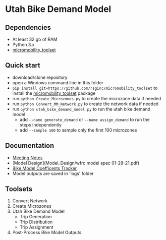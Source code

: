# Utah Bike Demand Model

## Dependencies
  - At least 32 gb of RAM
  - Python 3.x
  - [micromobility_toolset](https://github.com/RSGInc/micromobility_toolset)

## Quick start

  - download/clone repository
  - open a Windows command line in this folder
  - `pip install git+https://github.com/rsginc/micromobility_toolset` to install the [micromobility_toolset](https://github.com/RSGInc/micromobility_toolset) package
  - run `python Create_Microzones.py` to create the microzone data if needed
  - run `python Convert_MM_Network.py` to create the network data if needed
  - run `python utah_bike_demand_model.py` to run the utah bike demand model
    - add `--name generate_demand` or `--name assign_demand` to run the steps independently
    - add `--sample 100` to sample only the first 100 microzones
## Documentation

  - [Meeting Notes](https://github.com/RSGInc/utah_bike_demand_model/wiki)
  - [Model Design](Model_Design/wfrc model spec 01-28-21.pdf)
  - [Bike Model Coefficents Tracker](https://docs.google.com/spreadsheets/d/1lWqqHUEF0IOpqIgNil0gEWuN29oVjzCsLly4eeluqpA/edit?usp=sharing)  
  - Model outputs are saved in 'logs' folder
  
  
## Toolsets

1. Convert Network
2. Create Microzones
3. Utah Bike Demand Model
    - Trip Generation
    - Trip Distribution
    - Trip Assignment
4. Post-Process Bike Model Outputs
